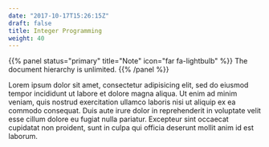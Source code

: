 ```yaml
---
date: "2017-10-17T15:26:15Z"
draft: false
title: Integer Programming
weight: 40
---
```


{{% panel status="primary" title="Note" icon="far fa-lightbulb" %}}
The document hierarchy is unlimited.
{{% /panel %}}

Lorem ipsum dolor sit amet, consectetur adipisicing elit, sed do eiusmod tempor incididunt ut labore et dolore magna aliqua. Ut enim ad minim veniam, quis nostrud exercitation ullamco laboris nisi ut aliquip ex ea commodo consequat. Duis aute irure dolor in reprehenderit in voluptate velit esse cillum dolore eu fugiat nulla pariatur. Excepteur sint occaecat cupidatat non proident, sunt in culpa qui officia deserunt mollit anim id est laborum.
